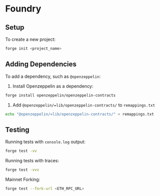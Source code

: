 # Foundry

## Setup
To create a new project:
```sh
forge init <project_name>
```

## Adding Dependencies

To add a dependency, such as `@openzeppelin`:

1. Install Openzeppelin as a dependency:
```sh
forge install openzeppelin/openzeppelin-contracts
```
1. Add `@openzeppelin/=lib/openzeppelin-contracts/` to `remappings.txt`
```sh
echo "@openzeppelin/=lib/openzeppelin-contracts/" > remappings.txt
```

## Testing
Running tests with `console.log` output:
```sh
forge test -vv
```

Running tests with traces:
```sh
forge test -vvv
```

Mainnet Forking:
```sh
forge test --fork-url <ETH_RPC_URL>
```
